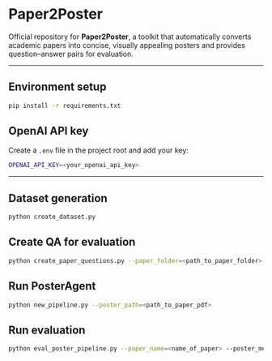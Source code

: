 # Paper2Poster

Official repository for **Paper2Poster**, a toolkit that automatically converts academic papers into concise, visually appealing posters and provides question–answer pairs for evaluation.

---

## Environment setup

```bash
pip install -r requirements.txt
```

## OpenAI API key

Create a `.env` file in the project root and add your key:

```bash
OPENAI_API_KEY=<your_openai_api_key>
```

---

## Dataset generation

```bash
python create_dataset.py
```

## Create QA for evaluation

```bash
python create_paper_questions.py --paper_folder=<path_to_paper_folder>
```

## Run PosterAgent

```bash
python new_pipeline.py --poster_path=<path_to_paper_pdf>
```

## Run evaluation

```bash
python eval_poster_pipeline.py --paper_name=<name_of_paper> --poster_method=<poster_method> --poster_image_name=poster.png --metric=qa
```